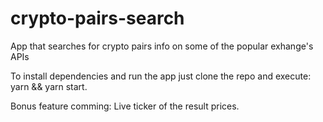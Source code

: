 # crypto-pairs-search
App that searches for crypto pairs info on some of the popular exhange's APIs

To install dependencies and run the app just clone the repo and execute: yarn && yarn start.

Bonus feature comming: 
Live ticker of the result prices.
